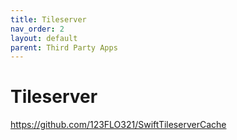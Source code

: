 ```yaml
---
title: Tileserver
nav_order: 2
layout: default
parent: Third Party Apps
---
```


# Tileserver

https://github.com/123FLO321/SwiftTileserverCache
